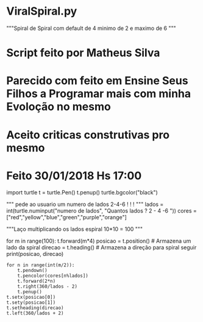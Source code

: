 # ViralSpiral.py
"""Spiral de Spiral com default de 4 minimo de 2 e maximo de 6 """
# Script feito por Matheus Silva
# Parecido com feito em Ensine Seus Filhos a Programar mais com minha Evoloção no mesmo
# Aceito criticas construtivas pro mesmo
# Feito 30/01/2018 Hs 17:00

import turtle
t = turtle.Pen()
t.penup()
turtle.bgcolor("black")

""" pede ao usuario um numero de lados
      2-4-6 ! ! !
"""
lados = int(turtle.numinput("numero de lados",
                        "Quantos lados ? 2 - 4 -6 "))
cores = ["red","yellow","blue","green","purple","orange"]

"""Laço multiplicando os lados 
espiral 10*10 = 100 """

for m in range(100):
    t.forward(m*4)
    posicao = t.position() # Armazena um lado da spiral
    direcao = t.heading() # Armazena a direção para spiral seguir
    print(posicao, direcao)

    for n in range(int(m/2)):
        t.pendown()
        t.pencolor(cores[n%lados])
        t.forward(2*n)
        t.right(360/lados - 2)
        t.penup()
    t.setx(posicao[0])
    t.sety(posicao[1])
    t.setheading(direcao)
    t.left(360/lados + 2)
